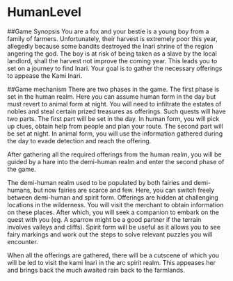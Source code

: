 # HumanLevel

##Game Synopsis 
You are a fox and your bestie is a young boy from a family of farmers. Unfortunately, their harvest is extremely poor this year, allegedly because some bandits destroyed the Inari shrine of the region angering the god. The boy is at risk of being taken as a slave by the local landlord, shall the harvest not improve the coming year. This leads you to set on a journey to find Inari. Your goal is to gather the necessary offerings to appease the Kami Inari.

##Game mechanism 
There are two phases in the game. The first phase is set in the human realm. Here you can assume human form in the day but must revert to animal form at night. You will need to infiltrate the estates of nobles and steal certain prized treasures as offerings. Such quests will have two parts. The first part will be set in the day. In human form, you will pick up clues, obtain help from people and plan your route. The second part will be set at night. In animal form, you will use the information gathered during the day to evade detection and reach the offering. 

After gathering all the required offerings from the human realm, you will be guided by a hare into the demi-human realm and enter the second phase of the game.

The demi-human realm used to be populated by both fairies and demi-humans, but now fairies are scarce and few. Here, you can switch freely between demi-human and spirit form. Offerings are hidden at challenging locations in the wilderness. You will visit the merchant to obtain information on these places. After which, you will seek a companion to embark on the quest with you (eg. A sparrow might be a good partner if the terrain involves valleys and cliffs). Spirit form will be useful as it allows you to see fairy markings and work out the steps to solve relevant puzzles you will encounter. 

When all the offerings are gathered, there will be a cutscene of which you will be led to visit the kami Inari in the arc spirit realm. This appeases her and brings back the much awaited rain back to the farmlands.

